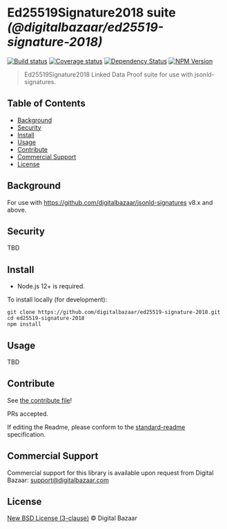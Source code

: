 # Ed25519Signature2018 suite _(@digitalbazaar/ed25519-signature-2018)_

[![Build status](https://img.shields.io/github/workflow/status/digitalbazaar/ed25519-signature-2018/Node.js%20CI)](https://github.com/digitalbazaar/ed25519-signature-2018/actions?query=workflow%3A%22Node.js+CI%22)
[![Coverage status](https://img.shields.io/codecov/c/github/digitalbazaar/ed25519-signature-2018)](https://codecov.io/gh/digitalbazaar/ed25519-signature-2018)
[![Dependency Status](https://img.shields.io/david/digitalbazaar/ed25519-signature-2018.svg)](https://david-dm.org/digitalbazaar/ed25519-signature-2018)
[![NPM Version](https://img.shields.io/npm/v/digitalbazaar/ed25519-signature-2018.svg)](https://npm.im/digitalbazaar/ed25519-signature-2018)

> Ed25519Signature2018 Linked Data Proof suite for use with jsonld-signatures.

## Table of Contents

- [Background](#background)
- [Security](#security)
- [Install](#install)
- [Usage](#usage)
- [Contribute](#contribute)
- [Commercial Support](#commercial-support)
- [License](#license)

## Background

For use with https://github.com/digitalbazaar/jsonld-signatures v8.x and above.

## Security

TBD

## Install

- Node.js 12+ is required.

To install locally (for development):

```
git clone https://github.com/digitalbazaar/ed25519-signature-2018.git
cd ed25519-signature-2018
npm install
```

## Usage

TBD

## Contribute

See [the contribute file](https://github.com/digitalbazaar/bedrock/blob/master/CONTRIBUTING.md)!

PRs accepted.

If editing the Readme, please conform to the
[standard-readme](https://github.com/RichardLitt/standard-readme) specification.

## Commercial Support

Commercial support for this library is available upon request from
Digital Bazaar: support@digitalbazaar.com

## License

[New BSD License (3-clause)](LICENSE) © Digital Bazaar
